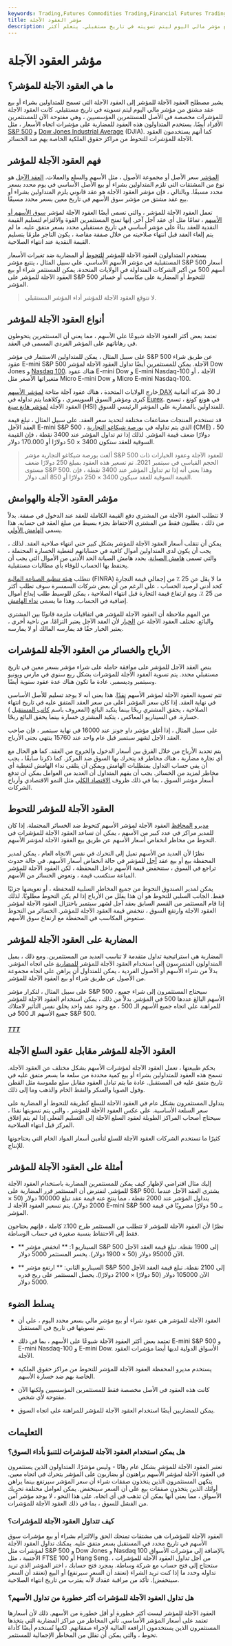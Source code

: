 ```yaml
---
keywords: Trading,Futures Commodities Trading,Financial Futures Trading,Futures and Commodities Trading
title: مؤشر العقود الآجلة
description: العقود الآجلة للمؤشر هي عقود مستقبلية حيث يمكن للمستثمرين شراء أو بيع مؤشر مالي اليوم ليتم تسويته في تاريخ مستقبلي. يتعلم أكثر.
---
```


# مؤشر العقود الآجلة
## ما هي العقود الآجلة للمؤشر؟

يشير مصطلح العقود الآجلة للمؤشر إلى العقود الآجلة التي تسمح للمتداولين بشراء أو بيع عقد مشتق من مؤشر مالي اليوم ليتم تسويته في تاريخ مستقبلي. كانت العقود الآجلة للمؤشرات مخصصة في الأصل للمستثمرين المؤسسيين ، وهي مفتوحة الآن للمستثمرين الأفراد أيضًا. يستخدم المتداولون هذه العقود للمضاربة على مؤشرات اتجاه الأسعار ، مثل [S&P 500](/sp500) و [Dow Jones Industrial Average](/djia) (DJIA). كما أنهم يستخدمون العقود الآجلة للمؤشرات للتحوط من مراكز حقوق الملكية الخاصة بهم ضد الخسائر.

## فهم العقود الآجلة للمؤشر

[المؤشر](/index) سعر الأصل أو مجموعة الأصول ، مثل الأسهم والسلع والعملات. [العقد الآجل](/futurescontract) هو نوع من المشتقات التي تلزم المتداولين بشراء أو بيع الأصل الأساسي في يوم محدد بسعر محدد مسبقًا. وبالتالي ، فإن مؤشر العقود الآجلة هو عقد قانوني يلزم المتداولين بشراء أو بيع عقد مشتق من مؤشر سوق الأسهم في تاريخ معين بسعر محدد مسبقًا.

تعمل العقود الآجلة للمؤشر ، والتي تسمى أيضًا العقود الآجلة لمؤشر [سوق الأسهم أو الأسهم](/equitymarket) ، تمامًا مثل أي عقد آجل آخر. إنها تمنح المستثمرين القوة والالتزام لتسليم القيمة النقدية للعقد بناءً على مؤشر أساسي في تاريخ مستقبلي محدد بسعر متفق عليه. ما لم يتم إلغاء العقد قبل انتهاء صلاحيته من خلال صفقة مقاصة ، يكون التاجر ملزمًا بتسليم القيمة النقدية عند انتهاء الصلاحية.

يستخدم المتداولون العقود الآجلة للمؤشر [للتحوط](/hedge) أو المضاربة ضد تغيرات الأسعار المستقبلية في مؤشر الأسهم الأساسي. على سبيل المثال ، يتتبع مؤشر S&P 500 أسعار أسهم 500 من أكبر الشركات المتداولة في الولايات المتحدة. يمكن للمستثمر شراء أو بيع العقود الآجلة للمؤشر على S&P 500 للتحوط أو المضاربة على مكاسب أو خسائر المؤشر.

> لا تتوقع العقود الآجلة للمؤشر أداء المؤشر المستقبلي.

>

## أنواع العقود الآجلة للمؤشر

تعتمد بعض أكثر العقود الآجلة شيوعًا على الأسهم ، مما يعني أن المستثمرين يتحوطون في رهاناتهم على المؤشر الفردي المسمى في العقد.

على سبيل المثال ، يمكن للمتداولين الاستثمار في مؤشر S&P 500 عن طريق شراء عقود E-mini S&P 500 الآجلة. يمكن للمستثمرين أيضًا تداول العقود الآجلة لمؤشر Dow Jones و [Nasdaq 100](/nasdaq100). هناك عقود E-mini Dow و E-mini Nasdaq-100 الآجلة ، أو متغيراتها الأصغر مثل Micro E-mini Dow و Micro E-mini Nasdaq-100.

خارج الولايات المتحدة ، هناك عقود آجلة متاحة [لمؤشر الأسهم DAX](/dax) لـ 30 شركة ألمانية كبرى ومؤشر السوق السويسري ، وكلاهما يتم تداوله في [Eurex](/eurex). في هونغ كونغ ، تسمح العقود الآجلة [لمؤشر هانغ سنغ](/hangseng) (HSI) للمتداولين بالمضاربة على المؤشر الرئيسي للسوق.

قد تستخدم المنتجات مضاعفات مختلفة لتحديد سعر العقد. على سبيل المثال ، تبلغ قيمة العقد الآجل E-mini S&P 500 ، الذي يتم تداوله في [بورصة شيكاغو التجارية](/cme) (CME) ، 50 دولارًا ضعف قيمة المؤشر. لذلك إذا تم تداول المؤشر عند 3400 نقطة ، فإن القيمة السوقية للعقد ستكون 3400 × 50 دولارًا أو 170.000 دولار.

> ألغت بورصة شيكاغو التجارية مؤشر S&P 500 للعقود الآجلة وعقود الخيارات ذات الحجم القياسي في سبتمبر 2021. تم تسعير هذه العقود بمبلغ 250 دولارًا ضعف مستوى S&P 500. وهذا يعني أنه إذا تم تداول المؤشر عند 3400 نقطة ، فإن القيمة السوقية للعقد سيكون 3400 × 250 دولارًا أو 850 ألف دولار.

>

## مؤشر العقود الآجلة والهوامش

لا تتطلب العقود الآجلة من المشتري دفع القيمة الكاملة للعقد عند الدخول في صفقة. بدلاً من ذلك ، يطلبون فقط من المشتري الاحتفاظ بجزء بسيط من مبلغ العقد في حسابه. هذا يسمى [الهامش الأولي](/initialmargin).

يمكن أن تتقلب أسعار العقود الآجلة للمؤشر بشكل كبير حتى انتهاء صلاحية العقد. لذلك ، يجب أن يكون لدى المتداولين أموال كافية في حساباتهم لتغطية الخسارة المحتملة ، والتي تسمى [هامش الصيانة](/maintenancemargin). يحدد هامش الصيانة الحد الأدنى من الأموال التي يجب أن يحتفظ بها الحساب للوفاء بأي مطالبات مستقبلية.

تتطلب [هيئة تنظيم الصناعة المالية](/finra) (FINRA) ما لا يقل عن 25 ٪ من إجمالي قيمة التجارة كحد أدنى لرصيد الحساب ، على الرغم من أن بعض شركات السمسرة سوف تطلب أكثر من 25 ٪. ومع ارتفاع قيمة التجارة قبل انتهاء الصلاحية ، يمكن للوسيط طلب إيداع أموال إضافية في الحساب. وهذا ما يسمى [نداء الهامش](/margincall).

من المهم ملاحظة أن العقود الآجلة للمؤشر هي اتفاقيات ملزمة قانونًا بين المشتري والبائع. تختلف العقود الآجلة عن [الخيار](/option) لأن العقد الآجل يعتبر التزامًا. من ناحية أخرى ، يعتبر الخيار حقًا قد يمارسه المالك أو لا يمارسه.

## الأرباح والخسائر من العقود الآجلة للمؤشرات

ينص العقد الآجل للمؤشر على موافقة حامله على شراء مؤشر بسعر معين في تاريخ مستقبلي محدد. يتم تسوية العقود الآجلة للمؤشرات بشكل ربع سنوي في مارس ويونيو وسبتمبر وديسمبر. عادة ما تكون هناك عدة عقود سنوية أيضًا.

تتم تسوية العقود الآجلة لمؤشر الأسهم [نقدًا](/cashsettlement). هذا يعني أنه لا يوجد تسليم للأصل الأساسي في نهاية العقد. إذا كان سعر المؤشر أعلى من سعر العقد المتفق عليه في تاريخ انتهاء الصلاحية ، يحقق المشتري ربحًا بينما يتكبد البائع (المعروف باسم [كاتب المستقبل](/writer) ) خسارة. في السيناريو المعاكس ، يتكبد المشتري خسارة بينما يحقق البائع ربحًا.

على سبيل المثال ، إذا أغلق مؤشر داو جونز عند 16000 في نهاية سبتمبر ، فإن صاحب العقد الآجل لشهر سبتمبر قبل عام واحد عند 15760 ينتهي بجني الأرباح.

يتم تحديد الأرباح من خلال الفرق بين أسعار الدخول والخروج من العقد. كما هو الحال مع أي تجارة مضاربة ، هناك مخاطر قد يتحرك بها السوق ضد المركز. كما ذكرنا سابقًا ، يجب أن يفي حساب التداول بمتطلبات الهامش ويمكن أن يتلقى نداء الهامش لتغطية أي مخاطر لمزيد من الخسائر. يجب أن يفهم المتداول أن العديد من العوامل يمكن أن تدفع أسعار مؤشر السوق ، بما في ذلك ظروف [الاقتصاد الكلي](/macroeconomics) مثل النمو الاقتصادي وأرباح الشركات.

## العقود الآجلة للمؤشر للتحوط

[مديرو المحافظ](/portfoliomanager) العقود الآجلة لمؤشر الأسهم كتحوط ضد الخسائر المحتملة. إذا كان للمدير مراكز في عدد كبير من الأسهم ، يمكن أن تساعد العقود الآجلة للمؤشرات في التحوط من مخاطر انخفاض أسعار الأسهم عن طريق بيع العقود الآجلة لمؤشر الأسهم.

نظرًا لأن العديد من الأسهم تميل إلى التحرك في نفس الاتجاه العام ، يمكن لمدير المحفظة بيع أو بيع عقد [آجل](/short) للمؤشر في حالة انخفاض أسعار الأسهم. في حالة حدوث تراجع في السوق ، ستنخفض قيمة الأسهم داخل المحفظة ، لكن العقود الآجلة للمؤشر المباعة ستكسب قيمة ، وتعوض الخسائر من الأسهم.

يمكن لمدير الصندوق التحوط من جميع المخاطر السلبية للمحفظة ، أو تعويضها جزئيًا فقط. الجانب السلبي للتحوط هو أن هذا يقلل من الأرباح إذا لم يكن التحوط مطلوبًا. لذلك إذا قام المستثمر من القسم السابق بعقد آجل لشهر سبتمبر باختزال العقود الآجلة لمؤشر العقود الآجلة وارتفع السوق ، تنخفض قيمة العقود الآجلة للمؤشر. الخسائر من التحوط ستعوض المكاسب في المحفظة مع ارتفاع سوق الأسهم.

## المضاربة على العقود الآجلة للمؤشر

المضاربة هي استراتيجية تداول متقدمة لا تناسب العديد من المستثمرين. ومع ذلك ، يميل المتداولون المتمرسون إلى استخدام العقود الآجلة للمؤشر [للمضاربة](/speculation) على اتجاه المؤشر. بدلاً من شراء الأسهم أو الأصول الفردية ، يمكن للمتداول أن يراهن على اتجاه مجموعة من الأصول عن طريق شراء أو بيع العقود الآجلة للمؤشر.

على سبيل المثال ، لتكرار مؤشر S&P 500 ، سيحتاج المستثمرون إلى شراء جميع الأسهم البالغ عددها 500 في المؤشر. بدلاً من ذلك ، يمكن استخدام العقود الآجلة للمؤشر للمراهنة على اتجاه جميع الأسهم الـ 500 ، مع وجود عقد واحد يخلق نفس التأثير لامتلاك جميع الأسهم الـ 500 في S&P 500.

<h5> <a href=""> TTT </a> </h5>

## العقود الآجلة للمؤشر مقابل عقود السلع الآجلة

بحكم طبيعتها ، تعمل العقود الآجلة لمؤشرات الأسهم بشكل مختلف عن العقود الآجلة. تسمح هذه العقود للمتداولين بشراء أو بيع كمية محددة من سلعة ما بسعر متفق عليه في تاريخ متفق عليه في المستقبل. عادة ما يتم تبادل العقود مقابل سلع ملموسة مثل القطن وفول الصويا والسكر والنفط الخام والذهب وما إلى ذلك.

يتداول المستثمرون بشكل عام في العقود الآجلة للسلع كطريقة للتحوط أو المضاربة على سعر السلعة الأساسية. على عكس العقود الآجلة للمؤشر ، والتي يتم تسويتها نقدًا ، سيحتاج أصحاب المراكز الطويلة لعقود السلع الآجلة إلى التسليم الفعلي إذا لم يتم إغلاق المركز قبل انتهاء الصلاحية.

كثيرًا ما تستخدم الشركات العقود الآجلة للسلع لتأمين أسعار المواد الخام التي يحتاجونها للإنتاج.

## أمثلة على العقود الآجلة للمؤشر

إليك مثال افتراضي لإظهار كيف يمكن للمستثمرين المضاربة باستخدام العقود الآجلة للمؤشر. لنفترض أن المستثمر قرر المضاربة على S&P 500. يشتري العقد الآجل عندما يتداول المؤشر عند 2000 نقطة ، مما ينتج عنه قيمة عقد تبلغ 100000 دولار (50 × 2000 دولار). يتم تسعير العقود الآجلة لـ E-mini S&P 500 بـ 50 دولارًا مضروبًا في قيمة المؤشر.

نظرًا لأن العقود الآجلة للمؤشر لا تتطلب من المستثمر طرح 100٪ كاملة ، فإنهم يحتاجون فقط إلى الاحتفاظ بنسبة صغيرة في حساب الوساطة.

- ** السيناريو 1: ** انخفض مؤشر S&P 500 إلى 1900 نقطة. تبلغ قيمة العقد الآجل الآن 95000 دولار (50 × 1900 دولار). يخسر المستثمر 5000 دولار.

- ** السيناريو الثاني: ** ارتفع مؤشر S&P 500 إلى 2100 نقطة. تبلغ قيمة العقد الآجل الآن 105000 دولار (50 دولارًا × 2100 دولارًا). يحصل المستثمر على ربح قدره 5000 دولار.

## يسلط الضوء

- العقود الآجلة للمؤشر هي عقود شراء أو بيع مؤشر مالي بسعر محدد اليوم ، على أن تتم تسويتها في تاريخ في المستقبل.

- تعتمد بعض أكثر العقود الآجلة شيوعًا على الأسهم ، بما في ذلك E-mini S&P 500 و E-mini Nasdaq-100 و E-mini Dow. الأسواق الدولية لديها أيضا مؤشرات العقود الآجلة.

- يستخدم مديرو المحفظة العقود الآجلة للمؤشر للتحوط من مراكز حقوق الملكية الخاصة بهم ضد خسارة الأسهم.

- كانت هذه العقود في الأصل مخصصة فقط للمستثمرين المؤسسيين ولكنها الآن مفتوحة لأي شخص.

- يمكن للمضاربين أيضًا استخدام العقود الآجلة للمؤشر للمراهنة على اتجاه السوق.

## التعليمات

### هل يمكن استخدام العقود الآجلة للمؤشرات للتنبؤ بأداء السوق؟

تعتبر العقود الآجلة للمؤشر بشكل عام رهانًا - وليس مؤشرًا. المتداولون الذين يستثمرون في العقود الآجلة لمؤشر الأسهم يراهنون أو يضاربون على المؤشر يتحرك في اتجاه معين. يتكهن المستثمرون الذين يتخذون صفقات شراء أن سعر المؤشر سيرتفع بينما يراهن أولئك الذين يتخذون صفقات بيع على أن السعر سينخفض. يمكن لعوامل مختلفة تحريك الأسواق ، مما يعني أنها يمكن أن تذهب في أي اتجاه. على هذا النحو ، لا يوجد مؤشر آمن من الفشل للسوق ، بما في ذلك العقود الآجلة للمؤشرات.

### كيف تتداول العقود الآجلة للمؤشرات؟

العقود الآجلة للمؤشرات هي مشتقات تمنحك الحق والالتزام بشراء أو بيع مؤشرات سوق الأسهم في تاريخ محدد في المستقبل بسعر متفق عليه. يمكنك تداول العقود الآجلة لمؤشرات مثل S&P 500 و Dow Jones و Nasdaq 100 بالإضافة إلى مؤشرات الأسواق الأجنبية ، مثل FTSE 100 أو Hang Seng. من أجل تداول العقود الآجلة للمؤشرات ، ستحتاج إلى فتح حساب مع شركة وساطة. بمجرد فتح حسابك ، اختر المؤشر الذي تريد تداوله وحدد ما إذا كنت تريد الشراء (تعتقد أن السعر سيرتفع) أو البيع (تعتقد أن السعر سينخفض). تأكد من مراقبة عقدك لأنه يقترب من تاريخ انتهاء الصلاحية.

### هل تداول العقود الآجلة للمؤشرات أكثر خطورة من تداول الأسهم؟

العقود الآجلة للمؤشر ليست أكثر خطورة أو أقل خطورة من الأسهم. ذلك لأن أسعارها تعتمد على أسعار المؤشر الأساسي. تأتي المخاطر من مراكز المضاربة التي يتخذها المستثمرون الذين يستخدمون الرافعة المالية لإجراء صفقاتهم. لكنها تُستخدم أيضًا كأداة تحوط ، والتي يمكن أن تقلل من المخاطر الإجمالية للمستثمر.

